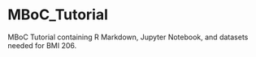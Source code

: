 # MBoC_Tutorial
MBoC Tutorial containing R Markdown, Jupyter Notebook, and datasets needed for BMI 206. 
